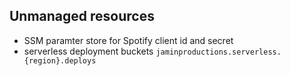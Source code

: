 ## Unmanaged resources

- SSM paramter store for Spotify client id and secret
- serverless deployment buckets `jaminproductions.serverless.{region}.deploys`

